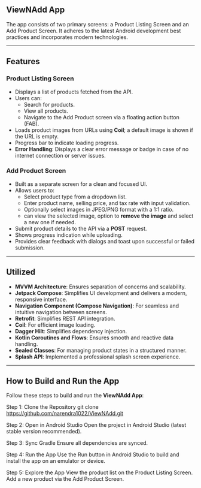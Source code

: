## ViewNAdd App
 The app consists of two primary screens: a Product Listing Screen and an Add Product Screen. It adheres to the latest Android development best practices and incorporates modern technologies.

---

## Features

### **Product Listing Screen**
- Displays a list of products fetched from the API.
- Users can:
  - Search for products.
  - View all products.
  - Navigate to the Add Product screen via a floating action button (FAB).
- Loads product images from URLs using **Coil**; a default image is shown if the URL is empty.
- Progress bar to indicate loading progress.
- **Error Handling**: Displays a clear error message or badge in case of no internet connection or server issues.

### **Add Product Screen**
- Built as a separate screen for a clean and focused UI.
- Allows users to:
  - Select product type from a dropdown list.
  - Enter product name, selling price, and tax rate with input validation.
  - Optionally select images in JPEG/PNG format with a 1:1 ratio.
  - can view the selected image, option to **remove the image** and select a new one if needed.
- Submit product details to the API via a **POST** request.
- Shows progress indication while uploading.
- Provides clear feedback with dialogs and toast upon successful or failed submission.

---

## Utilized
- **MVVM Architecture**: Ensures separation of concerns and scalability.
- **Jetpack Compose**: Simplifies UI development and delivers a modern, responsive interface.
- **Navigation Component (Compose Navigation)**: For seamless and intuitive navigation between screens.
- **Retrofit**: Simplifies REST API integration.
- **Coil**: For efficient image loading.
- **Dagger Hilt**: Simplifies dependency injection.
- **Kotlin Coroutines and Flows**: Ensures smooth and reactive data handling.
- **Sealed Classes**: For managing product states in a structured manner.
- **Splash API**: Implemented a professional splash screen experience.

---

## How to Build and Run the App

Follow these steps to build and run the **ViewNAdd App**:

Step 1: Clone the Repository
git clone https://github.com/narendra1022/ViewNAdd.git


Step 2: Open in Android Studio
Open the project in Android Studio (latest stable version recommended).

Step 3: Sync Gradle
Ensure all dependencies are synced.

Step 4: Run the App
Use the Run button in Android Studio to build and install the app on an emulator or device.

Step 5: Explore the App
View the product list on the Product Listing Screen.
Add a new product via the Add Product Screen.
